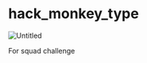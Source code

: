 # hack_monkey_type
![Untitled](https://github.com/yadavsk098/hack_monkey_type/assets/121011155/b9c88359-4636-4522-95bf-39d587f5a5aa)

For squad challenge
